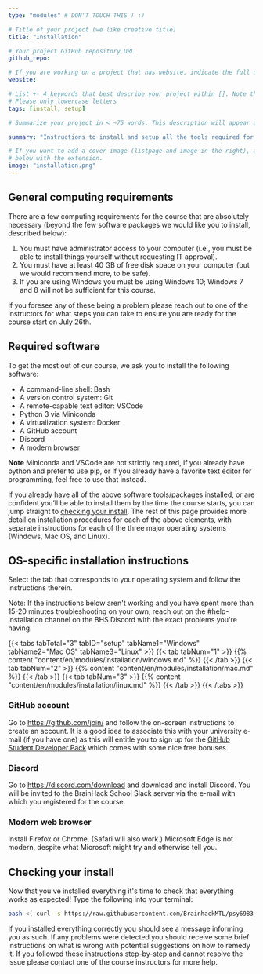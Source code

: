```yaml
---
type: "modules" # DON'T TOUCH THIS ! :)

# Title of your project (we like creative title)
title: "Installation"

# Your project GitHub repository URL
github_repo:

# If you are working on a project that has website, indicate the full url including "https://" below or leave it empty.
website:

# List +- 4 keywords that best describe your project within []. Note that the project summary also involves a number of key words. Those are listed on top of the [github repository](https://github.com/PSY6983-2021/project_template), click `manage topics`.
# Please only lowercase letters
tags: [install, setup]

# Summarize your project in < ~75 words. This description will appear at the top of your page and on the list page with other projects..

summary: "Instructions to install and setup all the tools required for the BrainHack summer school."

# If you want to add a cover image (listpage and image in the right), add it to your directory and indicate the name
# below with the extension.
image: "installation.png"
---
```

<!-- This is an html comment and this won't appear in the rendered page. You are now editing the "content" area, the core of your description. Everything that you can do in markdown is allowed below. We added a couple of comments to guide your through documenting your progress. -->

## General computing requirements

There are a few computing requirements for the course that are absolutely necessary (beyond the few software packages we would like you to install, described below):
 1. You must have administrator access to your computer (i.e., you must be able to install things yourself without requesting IT approval).
 1. You must have at least 40 GB of free disk space on your computer (but we would recommend more, to be safe).
 1. If you are using Windows you must be using Windows 10; Windows 7 and 8 will not be sufficient for this course.

If you foresee any of these being a problem please reach out to one of the instructors for what steps you can take to ensure you are ready for the course start on July 26th.

## Required software
To get the most out of our course, we ask you to install the following software:
* A command-line shell: Bash
* A version control system: Git
* A remote-capable text editor: VSCode
* Python 3 via Miniconda
* A virtualization system: Docker
* A GitHub account
* Discord
* A modern browser

**Note** Miniconda and VSCode are not strictly required, if you already have python and prefer to use pip, or if you already have a favorite text editor for programming, feel free to use that instead.

If you already have all of the above software tools/packages installed, or are confident you’ll be able to install them by the time the course starts, you can jump straight to [checking your install](#checking-your-install). The rest of this page provides more detail on installation procedures for each of the above elements, with separate instructions for each of the three major operating systems (Windows, Mac OS, and Linux).

## OS-specific installation instructions

Select the tab that corresponds to your operating system and follow the instructions therein.

Note: If the instructions below aren't working and you have spent more than 15-20 minutes troubleshooting on your own, reach out on the #help-installation channel on the BHS Discord with the exact problems you're having.

{{< tabs tabTotal="3" tabID="setup" tabName1="Windows" tabName2="Mac OS" tabName3="Linux" >}}
{{< tab tabNum="1" >}} {{% content "content/en/modules/installation/windows.md" %}} {{< /tab >}}
{{< tab tabNum="2" >}} {{% content "content/en/modules/installation/mac.md" %}} {{< /tab >}}
{{< tab tabNum="3" >}} {{% content "content/en/modules/installation/linux.md" %}} {{< /tab >}}
{{< /tabs >}}

### GitHub account

Go to https://github.com/join/ and follow the on-screen instructions to create an account.
It is a good idea to associate this with your university e-mail (if you have one) as this will entitle you to sign up for the [GitHub Student Developer Pack](https://education.github.com/pack) which comes with some nice free bonuses.

### Discord

Go to https://discord.com/download and download and install Discord.
You will be invited to the BrainHack School Slack server via the e-mail with which you registered for the course.

### Modern web browser

Install Firefox or Chrome.
(Safari will also work.)
Microsoft Edge is not modern, despite what Microsoft might try and otherwise tell you.

## Checking your install

Now that you've installed everything it's time to check that everything works as expected!
Type the following into your terminal:

``` bash
bash <( curl -s https://raw.githubusercontent.com/BrainhackMTL/psy6983_2021/master/content/en/modules/installation/nds_check_install.sh )
```

If you installed everything correctly you should see a message informing you as such.
If any problems were detected you should receive some brief instructions on what is wrong with potential suggestions on how to remedy it.
If you followed these instructions step-by-step and cannot resolve the issue please contact one of the course instructors for more help.
